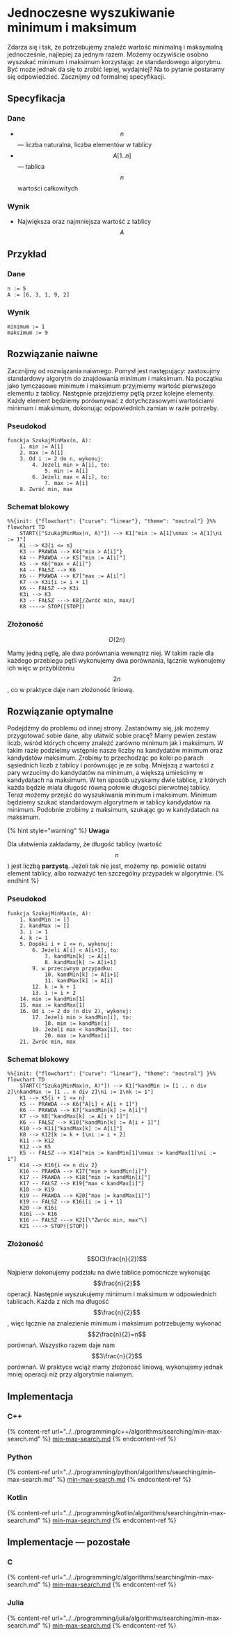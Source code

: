# Jednoczesne wyszukiwanie minimum i maksimum

Zdarza się i tak, że potrzebujemy znaleźć wartość minimalną i maksymalną jednocześnie, najlepiej za jednym razem. Możemy oczywiście osobno wyszukać minimum i maksimum korzystając ze standardowego algorytmu. Być może jednak da się to zrobić lepiej, wydajniej? Na to pytanie postaramy się odpowiedzieć. Zacznijmy od formalnej specyfikacji.

## Specyfikacja

### Dane

* $$n$$ — liczba naturalna, liczba elementów w tablicy
* $$A[1..n]$$ — tablica $$n$$ wartości całkowitych

### Wynik

* Największa oraz najmniejsza wartość z tablicy $$A$$

## Przykład

### Dane

```
n := 5
A := [6, 3, 1, 9, 2]
```

### Wynik

```
minimum := 1
maksimum := 9
```

## Rozwiązanie naiwne

Zacznijmy od rozwiązania naiwnego. Pomysł jest następujący: zastosujmy standardowy algorytm do znajdowania minimum i maksimum. Na początku jako tymczasowe minimum i maksimum przyjmiemy wartość pierwszego elementu z tablicy. Następnie przejdziemy pętlą przez kolejne elementy. Każdy element będziemy porównywać z dotychczasowymi wartościami minimum i maksimum, dokonując odpowiednich zamian w razie potrzeby.

### Pseudokod

```
funckja SzukajMinMax(n, A):
    1. min := A[1]
    2. max := A[1]
    3. Od i := 2 do n, wykonuj:
        4. Jeżeli min > A[i], to:
            5. min := A[i]
        6. Jeżeli max < A[i], to:
            7. max := A[i]
    8. Zwróć min, max
```

### Schemat blokowy

```mermaid
%%{init: {"flowchart": {"curve": "linear"}, "theme": "neutral"} }%%
flowchart TD
	START(["SzukajMinMax(n, A)"]) --> K1["min := A[1]\nmax := A[1]\ni := 1"]
	K1 --> K3{i <= n}
	K3 -- PRAWDA --> K4{"min > A[i]"}
	K4 -- PRAWDA --> K5["min := A[i]"]
	K5 --> K6{"max < A[i]"}
	K4 -- FAŁSZ --> K6
	K6 -- PRAWDA --> K7["max := A[i]"]
	K7 --> K3i[i := i + 1]
	K6 -- FAŁSZ --> K3i
	K3i --> K3
	K3 -- FAŁSZ ---> K8[/Zwróć min, max/]
	K8 ----> STOP([STOP])
```

### Złożoność

$$O(2n)$$

Mamy jedną pętlę, ale dwa porównania wewnątrz niej. W takim razie dla każdego przebiegu pętli wykonujemy dwa porównania, łącznie wykonujemy ich więc w przybliżeniu $$2n$$, co w praktyce daje nam złożoność liniową.

## Rozwiązanie optymalne

Podejdźmy do problemu od innej strony. Zastanówmy się, jak możemy przygotować sobie dane, aby ułatwić sobie pracę? Mamy pewien zestaw liczb, wśród których chcemy znaleźć zarówno minimum jak i maksimum. W takim razie podzielmy wstępnie nasze liczby na kandydatów minimum oraz kandydatów maksimum. Zrobimy to przechodząc po kolei po parach sąsiednich liczb z tablicy i porównując je ze sobą. Mniejszą z wartości z pary wrzucimy do kandydatów na minimum, a większą umieścimy w kandydatach na maksimum. W ten sposób uzyskamy dwie tablice, z których każda będzie miała długość równą połowie długości pierwotnej tablicy. Teraz możemy przejść do wyszukiwania minimum i maksimum. Minimum będziemy szukać standardowym algorytmem w tablicy kandydatów na minimum. Podobnie zrobimy z maksimum, szukając go w kandydatach na maksimum.

{% hint style="warning" %}
**Uwaga**

Dla ułatwienia zakładamy, że długość tablicy (wartość $$n$$) jest liczbą **parzystą**. Jeżeli tak nie jest, możemy np. powielić ostatni element tablicy, albo rozważyć ten szczególny przypadek w algorytmie.
{% endhint %}

### Pseudokod

```
funkcja SzukajMinMax(n, A):
    1. kandMin := []
    2. kandMax := []
    3. i := 1
    4. k := 1
    5. Dopóki i + 1 <= n, wykonuj:
        6. Jeżeli A[i] < A[i+1], to:
            7. kandMin[k] := A[i]
            8. kandMax[k] := A[i+1]
        9. w przeciwnym przypadku:
            10. kandMin[k] := A[i+1]
            11. kandMax[k] := A[i]
        12. k := k + 1
        13. i := i + 2
    14. min := kandMin[1]
    15. max := kandMax[1]
    16. Od i := 2 do (n div 2), wykonuj:
        17. Jeżeli min > kandMin[i], to:
            18. min := kandMin[i]
        19. Jeżeli max < kandMax[i], to:
            20. max := kandMax[i]
    21. Zwróc min, max
```

### Schemat blokowy

```mermaid
%%{init: {"flowchart": {"curve": "linear"}, "theme": "neutral"} }%%
flowchart TD
	START(["SzukajMinMax(n, A)"]) --> K1["kandMin := [1 .. n div 2]\nkandMax := [1 .. n div 2]\ni := 1\nk := 1"]
	K1 --> K5{i + 1 <= n}
	K5 -- PRAWDA --> K6{"A[i] < A[i + 1]"}
	K6 -- PRAWDA --> K7["kandMin[k] := A[i]"]
	K7 --> K8["kandMax[k] := A[i + 1]"]
	K6 -- FAŁSZ --> K10["kandMin[k] := A[i + 1]"]
	K10 --> K11["kandMax[k] := A[i]"]
	K8 --> K12[k := k + 1\ni := i + 2]
	K11 --> K12
	K12 --> K5
	K5 -- FAŁSZ --> K14["min := kandMin[1]\nmax := kandMax[1]\ni := 1"]
	K14 --> K16{i <= n div 2}
	K16 -- PRAWDA --> K17{"min > kandMin[i]"}
	K17 -- PRAWDA --> K18["min := kandMin[i]"]
	K17 -- FAŁSZ --> K19{"max < kandMax[i]"}
	K18 --> K19
	K19 -- PRAWDA --> K20["max := kandMax[i]"]
	K19 -- FAŁSZ --> K16i[i := i + 1]
	K20 --> K16i
	K16i --> K16
	K16 -- FAŁSZ ---> K21[\"Zwróc min, max"\]
	K21 ----> STOP([STOP])
```

### Złożoność

$$O(3\frac{n}{2})$$ 

Najpierw dokonujemy podziału na dwie tablice pomocnicze wykonując $$\frac{n}{2}$$ operacji. Następnie wyszukujemy minimum i maksimum w odpowiednich tablicach. Każda z nich ma długość $$\frac{n}{2}$$, więc łącznie na znalezienie minimum i maksimum potrzebujemy wykonać $$2\frac{n}{2}=n$$ porównań. Wszystko razem daje nam $$3\frac{n}{2}$$ porównań. W praktyce wciąż mamy złożoność liniową, wykonujemy jednak mniej operacji niż przy algorytmie naiwnym.

## Implementacja

### C++

{% content-ref url="../../programming/c++/algorithms/searching/min-max-search.md" %}
[min-max-search.md](../../programming/c++/algorithms/searching/min-max-search.md)
{% endcontent-ref %}

### Python

{% content-ref url="../../programming/python/algorithms/searching/min-max-search.md" %}
[min-max-search.md](../../programming/python/algorithms/searching/min-max-search.md)
{% endcontent-ref %}

### Kotlin

{% content-ref url="../../programming/kotlin/algorithms/searching/min-max-search.md" %}
[min-max-search.md](../../programming/kotlin/algorithms/searching/min-max-search.md)
{% endcontent-ref %}

## Implementacje — pozostałe

### C

{% content-ref url="../../programming/c/algorithms/searching/min-max-search.md" %}
[min-max-search.md](../../programming/c/algorithms/searching/min-max-search.md)
{% endcontent-ref %}

### Julia

{% content-ref url="../../programming/julia/algorithms/searching/min-max-search.md" %}
[min-max-search.md](../../programming/julia/algorithms/searching/min-max-search.md)
{% endcontent-ref %}
